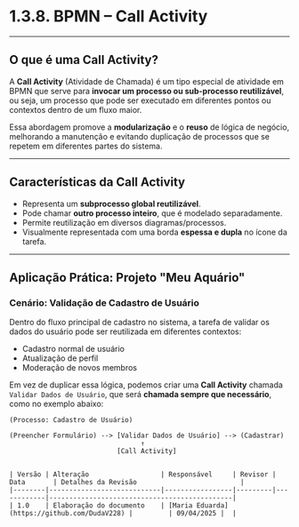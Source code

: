 # 1.3.8. BPMN – Call Activity   

---

## O que é uma Call Activity?

A **Call Activity** (Atividade de Chamada) é um tipo especial de atividade em BPMN que serve para **invocar um processo ou sub-processo reutilizável**, ou seja, um processo que pode ser executado em diferentes pontos ou contextos dentro de um fluxo maior.

Essa abordagem promove a **modularização** e o **reuso** de lógica de negócio, melhorando a manutenção e evitando duplicação de processos que se repetem em diferentes partes do sistema.

---

## Características da Call Activity

- Representa um **subprocesso global reutilizável**.
- Pode chamar **outro processo inteiro**, que é modelado separadamente.
- Permite reutilização em diversos diagramas/processos.
- Visualmente representada com uma borda **espessa e dupla** no ícone da tarefa.

---

## Aplicação Prática: Projeto "Meu Aquário"

### Cenário: Validação de Cadastro de Usuário

Dentro do fluxo principal de cadastro no sistema, a tarefa de validar os dados do usuário pode ser reutilizada em diferentes contextos:

- Cadastro normal de usuário
- Atualização de perfil
- Moderação de novos membros

Em vez de duplicar essa lógica, podemos criar uma **Call Activity** chamada `Validar Dados de Usuário`, que será **chamada sempre que necessário**, como no exemplo abaixo:

```plaintext
(Processo: Cadastro de Usuário)

(Preencher Formulário) --> [Validar Dados de Usuário] --> (Cadastrar)
                                 ↑
                           [Call Activity]


| Versão | Alteração                  | Responsável     | Revisor | Data       | Detalhes da Revisão                          |
|--------|----------------------------|-----------------|---------|------------|----------------------------------------------|
| 1.0    | Elaboração do documento    | [Maria Eduarda](https://github.com/DudaV228) |         | 09/04/2025 |  |

